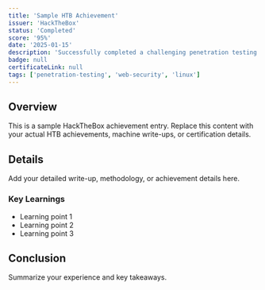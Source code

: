 ```yaml
---
title: 'Sample HTB Achievement'
issuer: 'HackTheBox'
status: 'Completed'
score: '95%'
date: '2025-01-15'
description: 'Successfully completed a challenging penetration testing scenario on HackTheBox platform.'
badge: null
certificateLink: null
tags: ['penetration-testing', 'web-security', 'linux']
---
```


## Overview

This is a sample HackTheBox achievement entry. Replace this content with your actual HTB achievements, machine write-ups, or certification details.

## Details

Add your detailed write-up, methodology, or achievement details here.

### Key Learnings

- Learning point 1
- Learning point 2
- Learning point 3

## Conclusion

Summarize your experience and key takeaways.
